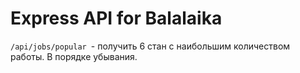 # Express API for Balalaika

`/api/jobs/popular `- получить 6 стан с наибольшим количеством работы. В порядке убывания.